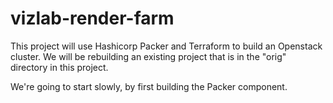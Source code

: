 # vizlab-render-farm

This project will use Hashicorp Packer and Terraform to build an
Openstack cluster. We will be rebuilding an existing project that is
in the "orig" directory in this project.

We're going to start slowly, by first building the Packer component.
